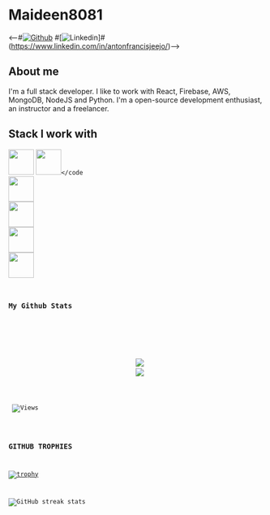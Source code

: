 # Maideen8081

<--#[![Github](https://img.shields.io/github/followers/antonfrancisjeejo?label=Follow&style=social)](https://github.com/antonfrancisjeejo)
#[![Linkedin](https://img.shields.io/badge/Anton%20Francis%20Jeejo-blue?style=flat-square&logo=linkedin&logoColor=white&link=https://www.linkedin.com/in/antonfrancisjeejo/)]#(https://www.linkedin.com/in/antonfrancisjeejo/)-->



## About me 
I'm a full stack developer. I like to work with React, Firebase, AWS, MongoDB, NodeJS and Python. 
I'm a open-source development enthusiast, an instructor and a freelancer.



## Stack I work with
<code><img height="50" src="https://www.vectorlogo.zone/logos/reactjs/reactjs-ar21.svg"></code>
<code><img height="50" src="https://www.vectorlogo.zone/logos/python/python-ar21.svg"></code
<code><img height="50" src="https://www.vectorlogo.zone/logos/mongodb/mongodb-ar21.svg"></code>
<code><img height="50" src="https://www.vectorlogo.zone/logos/getbootstrap/getbootstrap-ar21.svg"></code>
<code><img height="50" src="https://www.vectorlogo.zone/logos/github/github-ar21.svg"></code>
<code><img height="50" src="https://www.vectorlogo.zone/logos/getpostman/getpostman-ar21.svg"></code>


### My Github Stats

<br>

<p align = "center">
  <img src = "https://github-readme-stats.vercel.app/api?username=Maideen8081&show_icons=true&theme=tokyonight&line_height=27">
  <img src = "https://github-readme-stats.vercel.app/api/top-langs/?username=Maideen8081&hide=css,java,html&theme=tokyonight">
</p>

<p align="left"> <img src="https://komarev.com/ghpvc/?username=Maideen8081" alt="Views" /> </p>

### GITHUB TROPHIES

[![trophy](https://github-profile-trophy.vercel.app/?username=Maideen8081)](https://github.com/ryo-ma/github-profile-trophy)<br>

![GitHub streak stats](https://github-readme-streak-stats.herokuapp.com/?user=Maideen8081)  
